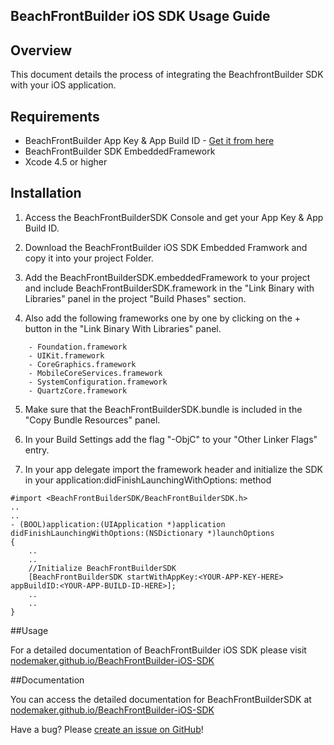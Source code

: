 ## BeachFrontBuilder iOS SDK Usage Guide

## Overview
This document details the process of integrating the BeachfrontBuilder SDK with your iOS application. 

## Requirements

* BeachFrontBuilder App Key & App Build ID - [Get it from here](http://beachfrontbuilder.com/signup)
* BeachFrontBuilder SDK EmbeddedFramework
* Xcode 4.5 or higher

## Installation
1. Access the BeachFrontBuilderSDK Console and get your App Key & App Build ID.

2. Download the BeachFrontBuilder iOS SDK Embedded Framwork and copy it into your project Folder.

3. Add the BeachFrontBuilderSDK.embeddedFramework to your project and include BeachFrontBuilderSDK.framework in the "Link Binary with Libraries" panel in the project "Build Phases" section.

4. Also add the following frameworks one by one by clicking on the + button in the "Link Binary With Libraries" panel.
```
	- Foundation.framework
	- UIKit.framework
	- CoreGraphics.framework
	- MobileCoreServices.framework
	- SystemConfiguration.framework
	- QuartzCore.framework
```
5. Make sure that the BeachFrontBuilderSDK.bundle is included in the "Copy Bundle Resources" panel.

6. In your Build Settings add the flag "-ObjC" to your "Other Linker Flags" entry.

7. In your app delegate import the framework header and initialize the SDK in your application:didFinishLaunchingWithOptions: method

```
#import <BeachFrontBuilderSDK/BeachFrontBuilderSDK.h>
..
..
- (BOOL)application:(UIApplication *)application didFinishLaunchingWithOptions:(NSDictionary *)launchOptions
{	
	..
	..
    //Initialize BeachFrontBuilderSDK
    [BeachFrontBuilderSDK startWithAppKey:<YOUR-APP-KEY-HERE> appBuildID:<YOUR-APP-BUILD-ID-HERE>];
    ..
    ..
}
```

##Usage

For a detailed documentation of BeachFrontBuilder iOS SDK please visit [nodemaker.github.io/BeachFrontBuilder-iOS-SDK](http://nodemaker.github.io/BeachFrontBuilder-iOS-SDK)

##Documentation

You can access the detailed documentation for BeachFrontBuilderSDK at [nodemaker.github.io/BeachFrontBuilder-iOS-SDK](http://nodemaker.github.io/BeachFrontBuilder-iOS-SDK) 

Have a bug? Please [create an issue on GitHub](https://github.com/nodemaker/BeachFrontBuilder-iOS-SDK/issues)!